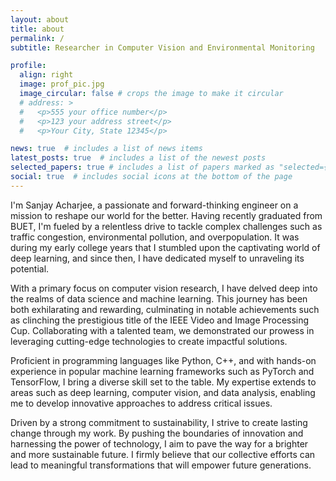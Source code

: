 ```yaml
---
layout: about
title: about
permalink: /
subtitle: Researcher in Computer Vision and Environmental Monitoring

profile:
  align: right
  image: prof_pic.jpg
  image_circular: false # crops the image to make it circular
  # address: >
  #   <p>555 your office number</p>
  #   <p>123 your address street</p>
  #   <p>Your City, State 12345</p>

news: true  # includes a list of news items
latest_posts: true  # includes a list of the newest posts
selected_papers: true # includes a list of papers marked as "selected={true}"
social: true  # includes social icons at the bottom of the page
---
```



I'm Sanjay Acharjee, a passionate and forward-thinking engineer on a mission to reshape our world for the better. Having recently graduated from BUET, I'm fueled by a relentless drive to tackle complex challenges such as traffic congestion, environmental pollution, and overpopulation. It was during my early college years that I stumbled upon the captivating world of deep learning, and since then, I have dedicated myself to unraveling its potential.

With a primary focus on computer vision research, I have delved deep into the realms of data science and machine learning. This journey has been both exhilarating and rewarding, culminating in notable achievements such as clinching the prestigious title of the IEEE Video and Image Processing Cup. Collaborating with a talented team, we demonstrated our prowess in leveraging cutting-edge technologies to create impactful solutions.

Proficient in programming languages like Python, C++, and with hands-on experience in popular machine learning frameworks such as PyTorch and TensorFlow, I bring a diverse skill set to the table. My expertise extends to areas such as deep learning, computer vision, and data analysis, enabling me to develop innovative approaches to address critical issues.

Driven by a strong commitment to sustainability, I strive to create lasting change through my work. By pushing the boundaries of innovation and harnessing the power of technology, I aim to pave the way for a brighter and more sustainable future. I firmly believe that our collective efforts can lead to meaningful transformations that will empower future generations. 
